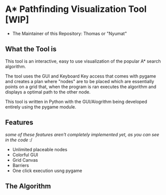 # A* Pathfinding Visualization Tool [WIP]

- The Maintainer of this Repository: Thomas or "Nyumat"

## What the Tool is
 
 This tool is an interactive, easy to use visualization of the popular A* search algorithm. 
 
 The tool uses the GUI and Keyboard Key access that comes with pygame and creates a plan where "nodes" are to be placed which are essentially points on a grid that, when the program is ran executes the algorithm and displays a optimal  path to the other node. 
 
 This tool is written in Python with the GUI/Alogrithm being developed entirely using the pygame module. 
 
 ## Features 
 
 *some of these features aren't completely implemented yet, as you can see in the code* :/
 
 - Unlimited placeable nodes
 - Colorful GUI
 - Grid Canvas
 - Barriers
 - One click execution usng pygame
 
 ## The Algorithm

